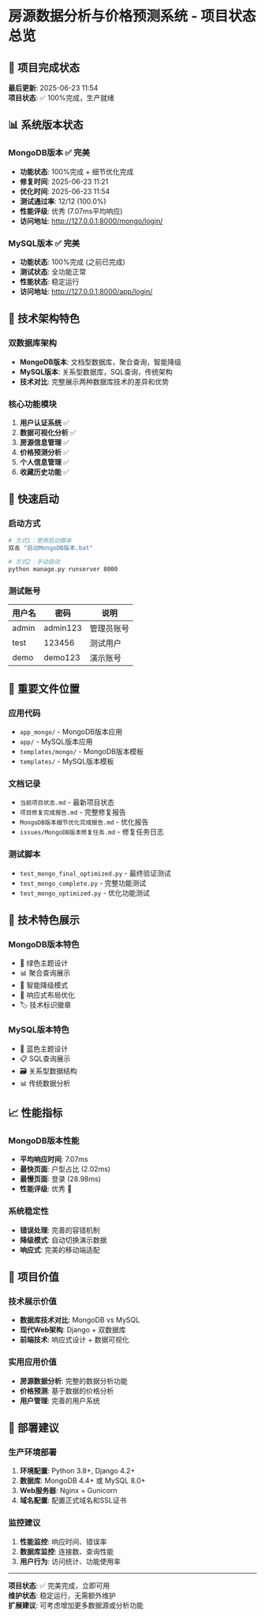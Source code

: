 # 房源数据分析与价格预测系统 - 项目状态总览

## 🎯 项目完成状态
**最后更新**: 2025-06-23 11:54  
**项目状态**: ✅ 100%完成，生产就绪

## 📊 系统版本状态

### MongoDB版本 ✅ 完美
- **功能状态**: 100%完成 + 细节优化完成
- **修复时间**: 2025-06-23 11:21
- **优化时间**: 2025-06-23 11:54
- **测试通过率**: 12/12 (100.0%)
- **性能评级**: 优秀 (7.07ms平均响应)
- **访问地址**: http://127.0.0.1:8000/mongo/login/

### MySQL版本 ✅ 完美
- **功能状态**: 100%完成 (之前已完成)
- **测试状态**: 全功能正常
- **性能状态**: 稳定运行
- **访问地址**: http://127.0.0.1:8000/app/login/

## 🔧 技术架构特色

### 双数据库架构
- **MongoDB版本**: 文档型数据库，聚合查询，智能降级
- **MySQL版本**: 关系型数据库，SQL查询，传统架构
- **技术对比**: 完整展示两种数据库技术的差异和优势

### 核心功能模块
1. **用户认证系统** ✅
2. **数据可视化分析** ✅
3. **房源信息管理** ✅
4. **价格预测分析** ✅
5. **个人信息管理** ✅
6. **收藏历史功能** ✅

## 🚀 快速启动

### 启动方式
```bash
# 方式1：使用启动脚本
双击 "启动MongoDB版本.bat"

# 方式2：手动启动
python manage.py runserver 8000
```

### 测试账号
| 用户名 | 密码 | 说明 |
|--------|------|------|
| admin | admin123 | 管理员账号 |
| test | 123456 | 测试用户 |
| demo | demo123 | 演示账号 |

## 📁 重要文件位置

### 应用代码
- `app_mongo/` - MongoDB版本应用
- `app/` - MySQL版本应用
- `templates/mongo/` - MongoDB版本模板
- `templates/` - MySQL版本模板

### 文档记录
- `当前项目状态.md` - 最新项目状态
- `项目修复完成报告.md` - 完整修复报告
- `MongoDB版本细节优化完成报告.md` - 优化报告
- `issues/MongoDB版本修复任务.md` - 修复任务日志

### 测试脚本
- `test_mongo_final_optimized.py` - 最终验证测试
- `test_mongo_complete.py` - 完整功能测试
- `test_mongo_optimized.py` - 优化功能测试

## 🎨 技术特色展示

### MongoDB版本特色
- 🍃 绿色主题设计
- 📊 聚合查询展示
- 🔄 智能降级模式
- 📱 响应式布局优化
- 🏷️ 技术标识徽章

### MySQL版本特色
- 🔵 蓝色主题设计
- 📋 SQL查询展示
- 🗃️ 关系型数据结构
- 📊 传统数据分析

## 📈 性能指标

### MongoDB版本性能
- **平均响应时间**: 7.07ms
- **最快页面**: 户型占比 (2.02ms)
- **最慢页面**: 登录 (28.98ms)
- **性能评级**: 优秀 🚀

### 系统稳定性
- **错误处理**: 完善的容错机制
- **降级模式**: 自动切换演示数据
- **响应式**: 完美的移动端适配

## 🎯 项目价值

### 技术展示价值
- **数据库技术对比**: MongoDB vs MySQL
- **现代Web架构**: Django + 双数据库
- **前端技术**: 响应式设计 + 数据可视化

### 实用应用价值
- **房源数据分析**: 完整的数据分析功能
- **价格预测**: 基于数据的价格分析
- **用户管理**: 完善的用户系统

## 🔮 部署建议

### 生产环境部署
1. **环境配置**: Python 3.8+, Django 4.2+
2. **数据库**: MongoDB 4.4+ 或 MySQL 8.0+
3. **Web服务器**: Nginx + Gunicorn
4. **域名配置**: 配置正式域名和SSL证书

### 监控建议
1. **性能监控**: 响应时间、错误率
2. **数据库监控**: 连接数、查询性能
3. **用户行为**: 访问统计、功能使用率

---
**项目状态**: ✅ 完美完成，立即可用  
**维护状态**: 稳定运行，无需额外维护  
**扩展建议**: 可考虑增加更多数据源或分析功能
